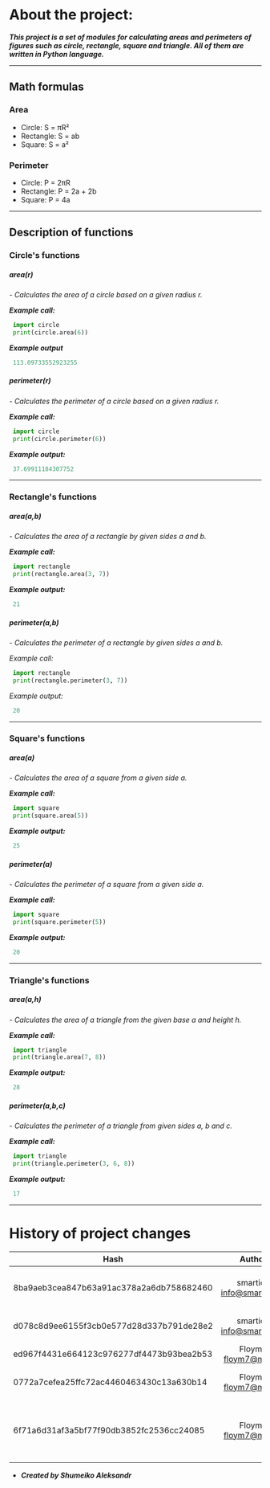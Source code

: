 # About the project:

 *__This project is a set of modules for calculating areas and perimeters of figures such as circle, rectangle, square and triangle. All of them are written in Python language.__*

---
## Math formulas 

### Area
- Circle: S = πR²
- Rectangle: S = ab
- Square: S = a²

### Perimeter
- Circle: P = 2πR
- Rectangle: P = 2a + 2b
- Square: P = 4a

---

## Description of functions

### Circle's functions

##### **_area(*r*)_**

_- Calculates the area of a circle based on a given radius r._

 ***Example call:***
 ```python
  import circle
  print(circle.area(6))  
 ```  
***Example output***
```python
 113.09733552923255
```
##### **_perimeter(*r*)_** 

_- Calculates the perimeter of a circle based on a given radius r._

***Example call:*** 
```python
 import circle
 print(circle.perimeter(6))  
```  
 ***Example output:***
```python
 37.69911184307752
```

---

### Rectangle's functions 

##### **_area(a,b)_**

_- Calculates the area of a rectangle by given sides a and b._

***Example call:***
```python
 import rectangle
 print(rectangle.area(3, 7))  
```  
***Example output:***
```python
 21  
```
##### **_perimeter(a,b)_** 

_- Calculates the perimeter of a rectangle by given sides a and b._

*Example call:*
```python
 import rectangle
 print(rectangle.perimeter(3, 7))  
```  
*Example output:*
```python
 20  
```
--- 
### Square's functions

##### **_area(a)_**

_- Calculates the area of a square from a given side a._

***Example call:***
```python
 import square
 print(square.area(5))  
```  
***Example output:***
```python
 25  
```

##### **_perimeter(a)_** 

_- Calculates the perimeter of a square from a given side a._

***Example call:***
```python
 import square
 print(square.perimeter(5))  
```  
 ***Example output:***
```python
 20  
```
 
 ---
 
### Triangle's functions
 
##### **_area(a,h)_**

_- Calculates the area of a triangle from the given base a and height h._

 ***Example call:***
```python
 import triangle
 print(triangle.area(7, 8))  
```  
***Example output:***
```python
 28  
```
##### **_perimeter(a,b,c)_** 

_- Calculates the perimeter of a triangle from given sides a, b and c._

***Example call:***
```python
 import triangle
 print(triangle.perimeter(3, 6, 8))  
```  

***Example output:***
```python
 17  
```
 
---
 
  # History of project changes

 | **Hash**                                | **Author**                            |  **Comments**                   |
 | ----------------------------------------|:-------------------------------------:| -----------------------------:  |
 | 8ba9aeb3cea847b63a91ac378a2a6db758682460| smartiqa <info@smartiqa.ru>           | L-03: Circle and square added   |
 | d078c8d9ee6155f3cb0e577d28d337b791de28e2| smartiqa <info@smartiqa.ru>           | L-03: Docs added                |
 | ed967f4431e664123c976277df4473b93bea2b53| Floym7 <floym7@mail.ru> | new file added                                |
 | 0772a7cefea25ffc72ac4460463430c13a630b14| Floym7 <floym7@mail.ru> | the error has been fixed                      |
 | 6f71a6d31af3a5bf77f90db3852fc2536cc24085| Floym7 <floym7@mail.ru> | docs: added comments for each of the functions|

- ___Created by Shumeiko Aleksandr___
 